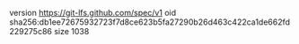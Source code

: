 version https://git-lfs.github.com/spec/v1
oid sha256:db1ee72675932723f7d8ce623b5fa27290b26d463c422ca1de662fd229275c86
size 1038
